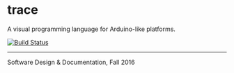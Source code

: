 # trace
A visual programming language for Arduino-like platforms.

[![Build Status](https://travis-ci.org/RPI-Void-Star/trace.svg?branch=master)](https://travis-ci.org/RPI-Void-Star/trace)


---

Software Design & Documentation, Fall 2016
